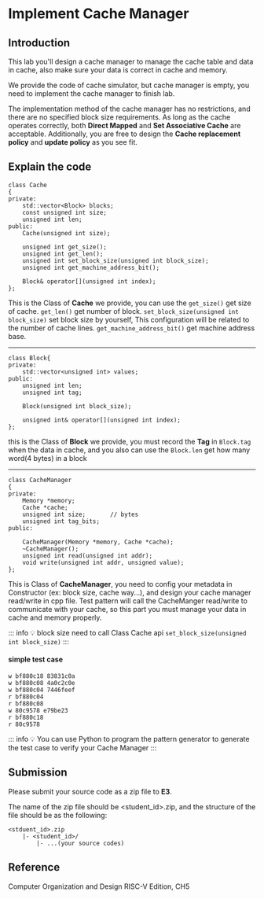 # Implement Cache Manager

## Introduction
This lab you'll design a cache manager to manage the cache table and data in cache, also make sure your data is correct in cache and memory.

We provide the code of cache simulator, but cache manager is empty, you need to implement the cache manager to finish lab.

The implementation method of the cache manager has no restrictions, and there are no specified block size requirements. 
As long as the cache operates correctly, both **Direct Mapped** and **Set Associative Cache** are acceptable. 
Additionally, you are free to design the **Cache replacement policy** and **update policy** as you see fit.

 

## Explain the code
```cpp=
class Cache
{
private:
    std::vector<Block> blocks;
    const unsigned int size;
    unsigned int len;
public:
    Cache(unsigned int size);   
    
    unsigned int get_size();
    unsigned int get_len();
    unsigned int set_block_size(unsigned int block_size);
    unsigned int get_machine_address_bit();
    
    Block& operator[](unsigned int index);
};
```
This is the Class of **Cache** we provide, you can use the
```get_size()```  get size of cache.
```get_len()```  get number of block.
```set_block_size(unsigned int block_size)```  set block size by yourself, This configuration will be related to the number of cache lines.
```get_machine_address_bit()``` get machine address base.

-----

```cpp=
class Block{
private:
    std::vector<unsigned int> values;
public:
    unsigned int len;
    unsigned int tag;
    
    Block(unsigned int block_size);

    unsigned int& operator[](unsigned int index);
};
```
this is the Class of **Block** we provide, you must record the **Tag** in ```Block.tag``` when the data in cache, and you also can use the ```Block.len``` get how many word(4 bytes) in a block

-----

```cpp=
class CacheManager
{
private:
    Memory *memory;
    Cache *cache;
    unsigned int size;       // bytes
    unsigned int tag_bits;
public:

    CacheManager(Memory *memory, Cache *cache);
    ~CacheManager();
    unsigned int read(unsigned int addr);
    void write(unsigned int addr, unsigned value);
};
```
This is Class of **CacheManager**, you need to config your metadata in Constructor (ex: block size, cache way...), and design your cache manager read/write in cpp file.
Test pattern will call the CacheManger read/write to communicate with your cache, so this part you must manage your data in cache and memory properly.

::: info
:bulb: block size need to call Class Cache api ```set_block_size(unsigned int block_size)```
:::

#### simple test case
```
w bf880c18 83831c0a
w bf880c08 4a0c2c0e
w bf880c04 7446feef
r bf880c04
r bf880c08
w 80c9578 e79be23
r bf880c18
r 80c9578
```
::: info
:bulb: You can use Python to program the pattern generator to generate the test case to verify your Cache Manager
:::

## Submission
Please submit your source code as a zip file to **E3**.

The name of the zip file should be <student_id>.zip, and the structure of the file should be as the following:

```
<stduent_id>.zip
    |- <student_id>/
        |- ...(your source codes)
```



## Reference
Computer Organization and Design RISC-V Edition, CH5